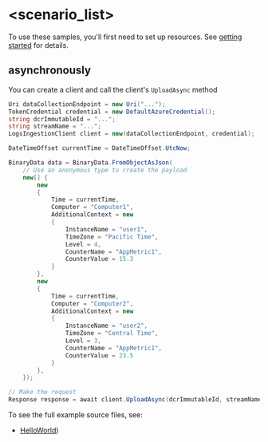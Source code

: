 # <scenario_list>

To use these samples, you'll first need to set up resources. See [getting started](https://github.com/Azure/azure-sdk-for-net/blob/main/sdk/monitor/Azure.Monitor.Ingestion/README.md#getting-started) for details.

## <scenario> asynchronously

You can create a client and call the client's `UploadAsync` method

```C# Snippet:UploadCustomLogsAsync
Uri dataCollectionEndpoint = new Uri("...");
TokenCredential credential = new DefaultAzureCredential();
string dcrImmutableId = "...";
string streamName = "...";
LogsIngestionClient client = new(dataCollectionEndpoint, credential);

DateTimeOffset currentTime = DateTimeOffset.UtcNow;

BinaryData data = BinaryData.FromObjectAsJson(
    // Use an anonymous type to create the payload
    new[] {
        new
        {
            Time = currentTime,
            Computer = "Computer1",
            AdditionalContext = new
            {
                InstanceName = "user1",
                TimeZone = "Pacific Time",
                Level = 4,
                CounterName = "AppMetric1",
                CounterValue = 15.3
            }
        },
        new
        {
            Time = currentTime,
            Computer = "Computer2",
            AdditionalContext = new
            {
                InstanceName = "user2",
                TimeZone = "Central Time",
                Level = 3,
                CounterName = "AppMetric1",
                CounterValue = 23.5
            }
        },
    });

// Make the request
Response response = await client.UploadAsync(dcrImmutableId, streamName, RequestContent.Create(data)).ConfigureAwait(false);
```

To see the full example source files, see:
* [HelloWorld](https://github.com/Azure/azure-sdk-for-net/blob/main/sdk/monitor/Azure.Monitor.Ingestion/tests/Samples/Sample1_HelloWorldAsync.cs))

<!-- please refer to <https://github.com/Azure/azure-sdk-for-net/main/sdk/template/Azure.Template/samples/Sample1_HelloWorldAsync.md> to write sample readme file. -->